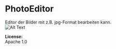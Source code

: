 # PhotoEditor
Editor der Bilder mit z.B. jpg-Format bearbeiten kann.
<br>
![Alt Text](https://s4.gifyu.com/images/diashow.gif)


**License:**</br>
Apache 1.0
